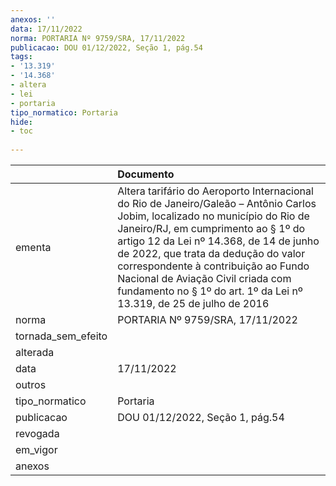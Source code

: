 ```yaml
---
anexos: ''
data: 17/11/2022
norma: PORTARIA Nº 9759/SRA, 17/11/2022
publicacao: DOU 01/12/2022, Seção 1, pág.54
tags:
- '13.319'
- '14.368'
- altera
- lei
- portaria
tipo_normatico: Portaria
hide: 
- toc 
 
---
```


|                    | Documento                                                                                                                                                                                                                                                                                                                                                                                                 |
|:-------------------|:----------------------------------------------------------------------------------------------------------------------------------------------------------------------------------------------------------------------------------------------------------------------------------------------------------------------------------------------------------------------------------------------------------|
| ementa             | Altera tarifário do Aeroporto Internacional do Rio de Janeiro/Galeão – Antônio Carlos Jobim, localizado no município do Rio de Janeiro/RJ, em cumprimento ao § 1º ​do artigo 12 da Lei nº 14.368, de 14 de junho de 2022, que trata da dedução do valor correspondente à contribuição ao Fundo Nacional de Aviação Civil criada com fundamento no § 1º do art. 1º da Lei nº 13.319, de 25 de julho de 2016 |
| norma              | PORTARIA Nº 9759/SRA, 17/11/2022                                                                                                                                                                                                                                                                                                                                                                          |
| tornada_sem_efeito |                                                                                                                                                                                                                                                                                                                                                                                                           |
| alterada           |                                                                                                                                                                                                                                                                                                                                                                                                           |
| data               | 17/11/2022                                                                                                                                                                                                                                                                                                                                                                                                |
| outros             |                                                                                                                                                                                                                                                                                                                                                                                                           |
| tipo_normatico     | Portaria                                                                                                                                                                                                                                                                                                                                                                                                  |
| publicacao         | DOU 01/12/2022, Seção 1, pág.54                                                                                                                                                                                                                                                                                                                                                                           |
| revogada           |                                                                                                                                                                                                                                                                                                                                                                                                           |
| em_vigor           |                                                                                                                                                                                                                                                                                                                                                                                                           |
| anexos             |                                                                                                                                                                                                                                                                                                                                                                                                           |